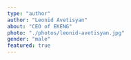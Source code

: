 ```yaml
---
type: "author"
author: "Leonid Avetisyan"
about: "CEO of EKENG"
photo: "./photos/leonid-avetisyan.jpg"
gender: "male"
featured: true
---
```

